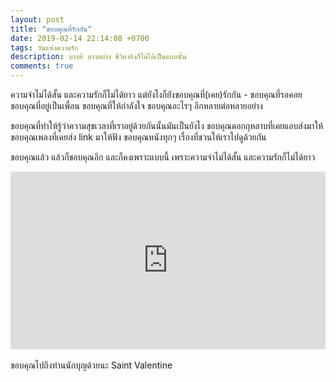 ```yaml
---
layout: post
title: "ขอบคุณที่รักกัน"
date: 2019-02-14 22:14:08 +0700
tags: วันแห่งความรัก
description: บางที บางอย่าง ชีวิตจริงก็ไม่ได้เป็นแบบนั้น
comments: true
---
```

ความจำไม่ได้สั้น และความรักก็ไม่ได้ยาว แต่ยังไงก็ยังขอบคุณที่(เคย)รักกัน - ขอบคุณที่รอคอย ขอบคุณที่อยู่เป็นเพื่อน ขอบคุณที่ให้กำลังใจ ขอบคุณอะไรๆ อีกหลายต่อหลายอย่าง

ขอบคุณที่ทำให้รู้ว่าความสุขเวลาที่เราอยู่ด้วยกันนั้นมันเป็นยังไง ขอบคุณดอกกุหลาบที่เคยแอบส่งมาให้ ขอบคุณเพลงที่เคยส่ง link มาให้ฟัง ขอบคุณหนังทุกๆ เรื่องที่ชวนให้เราไปดูด้วยกัน

ขอบคุณแล้ว แล้วก็ขอบคุณอีก และก็คงเพราะแบบนี้ เพราะความจำไม่ได้สั้น และความรักก็ไม่ได้ยาว

<div style="position:relative;width:100%;height:0;padding-bottom:56.25%;">
<iframe style="width:100%;height:100%;position:absolute;top:0;left:0;" src="https://www.youtube.com/embed/_jqCHvhmp-k" frameborder="0" allow="autoplay; encrypted-media" allowfullscreen>
</iframe>
</div>
<br />ขอบคุณไปถึงท่านนักบุญด้วยนะ <i class="fa fa-heart" style="color:#C38FD6"></i> Saint Valentine
